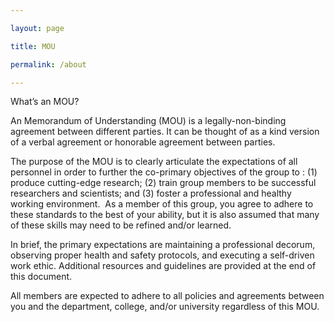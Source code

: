 ```yaml
---

layout: page

title: MOU

permalink: /about

---
```


What’s an MOU?



An Memorandum of Understanding (MOU) is a legally-non-binding agreement between different parties. It can be thought of as a kind version of a verbal agreement or honorable agreement between parties. 



The purpose of the MOU is to clearly articulate the expectations of all personnel in order to further the co-primary objectives of the group to : (1) produce cutting-edge research; (2) train group members to be successful researchers and scientists; and (3) foster a professional and healthy working environment.  As a member of this group, you agree to adhere to these standards to the best of your ability, but it is also assumed that many of these skills may need to be refined and/or learned. 



In brief, the primary expectations are maintaining a professional decorum, observing proper health and safety protocols, and executing a self-driven work ethic. Additional resources and guidelines are provided at the end of this document. 



All members are expected to adhere to all policies and agreements between you and the department, college, and/or university regardless of this MOU.

